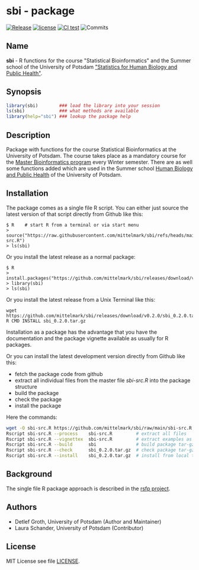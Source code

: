 # sbi - package

[![Release](https://img.shields.io/github/v/release/mittelmark/sbi.svg?label=current+release)](https://github.com/mittelmark/sbi/releases)
[![license](https://img.shields.io/badge/license-MIT-lightgray.svg)](https://opensource.org/license/MIT)
[![CI test](https://github.com/mittelmark/sbi/workflows/R/badge.svg)](https://github.com/mittelmark/sbi/actions)
![Commits](https://img.shields.io/github/commits-since/mittelmark/sbi/latest)

## Name

__sbi__ - R functions for the course "Statistical Bioinformatics" and the
Summer school of the University of Potsdam ["Statistics for Human Biology and Public Health"](https://www.human-biology-and-public-health.org/index.php/hbph/summerschool).

## Synopsis

```r
library(sbi)        ### load the library into your session
ls(sbi)             ### what methods are available
library(help="sbi") ### lookup the package help
```

## Description

Package  with  functions  for the  course  Statistical  Bioinformatics  at the
University  of Potsdam.  The course  takes place as a mandatory course for the
[Master Bioinformatics program](https://www.uni-potsdam.de/de/studium/studienangebot/masterstudium/master-a-z/bioinformatics-master)
every Winter  semester. There are as well some functions  added which are used
in the  Summer school
[Human  Biology and Public  Health](https://www.human-biology-and-public-health.org/index.php/hbph/summerschool) of the  University  of
Potsdam.

## Installation

The  package  comes as a single  file R script.  You can  either  just  source
the latest version of that script directly from Github like this:

```
$ R    # start R from a terminal or via start menu
> source("https://raw.githubusercontent.com/mittelmark/sbi/refs/heads/main/sbi-src.R")
> ls(sbi) 
```

Or you install the latest release as a normal package:

```
$ R
> install.packages("https://github.com/mittelmark/sbi/releases/download/v0.2.0/sbi_0.2.0.tar.gz",repos=NULL)
> library(sbi)
> ls(sbi)
```

Or you install the latest release from a Unix Terminal like this:

```
wget https://github.com/mittelmark/sbi/releases/download/v0.2.0/sbi_0.2.0.tar.gz
R CMD INSTALL sbi_0.2.0.tar.gz
```

Installation  as a package has the advantage  that you have the  documentation
and the package vignette available as usually for R packages.

Or you can install the latest development version directly from Github like this:

- fetch the package code from github
- extract  all  individual  files from the master  file  _sbi-src.R_  into the
  package structure 
- build the package
- check the package
- install the package

Here the commands:

```bash  
wget -O sbi-src.R https://github.com/mittelmark/sbi/raw/main/sbi-src.R
Rscript sbi-src.R --process    sbi-src.R         # extract all files
Rscript sbi-src.R --vignettex  sbi-src.R         # extract examples as vignette
Rscript sbi-src.R --build      sbi               # build package tar-gz file
Rscript sbi-src.R --check      sbi_0.2.0.tar.gz  # check package tar-gz file
Rscript sbi-src.R --install    sbi_0.2.0.tar.gz  # install from local tar-gz file
```


## Background

The   single   file  R   package   approach   is   described   in  the
[rsfp project](https://github.com/mittelmark/rsfp).

## Authors

- Detlef Groth, University of Potsdam (Author and Maintainer)
- Laura Schander, University of Potsdam (Contributor)

## License

MIT License see file [LICENSE](LICENSE).
